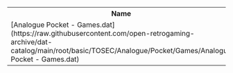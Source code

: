<table>
<tr><th>Name</th><th>Size</th></tr>
<tr><td>[Analogue Pocket - Games.dat](https://raw.githubusercontent.com/open-retrogaming-archive/dat-catalog/main/root/basic/TOSEC/Analogue/Pocket/Games/Analogue Pocket - Games.dat)</td><td>45400</td></tr>
</table>
